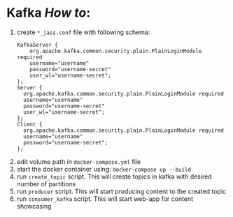 # Kafka *How to*:
1) create `*_jass.conf`  file with following schema:
    ```
    KafkaServer {
        org.apache.kafka.common.security.plain.PlainLoginModule required
        username="username"
        password="username-secret"
        user_wl="username-secret";
    };
    Server {
      org.apache.kafka.common.security.plain.PlainLoginModule required
      username="username"
      password="username-secret"
      user_wl="username-secret";
    };
    Client {
      org.apache.kafka.common.security.plain.PlainLoginModule required
      username="username"
      password="username-secret";
    };
    ```
2) edit volume path in `docker-compose.yml` file
3) start the docker container using: `docker-compose up --build`
4) run `create_topic` script. This will create topics in kafka with desired number of partitions
5) run `producer` script. This will start producing content to the created topic
6) run `consumer_kafka` script. This will start web-app for content showcasing